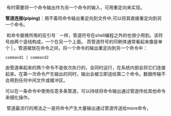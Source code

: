 ​			有时需要将一个命令输出作为另一个命令的输入，可用重定向来实现。

**管道连接(piping)**：用不着将命令输出重定向到文件中,可以将其直接重定向到另一个命令。

​			和命令替换所用的反引号 ` 一样，管道符号在shell编程之外的也很少用到。该符号由两个竖线构成，一个在另一个上面。 而管道符号的印刷体通常看起来像是单个 | 。管道被放在命令之间，将一个命令的输出重定向到另一个命令中：

```
command1 | command2
```

​			由管道串起来的两个命令不是依次执行的，会同时运行，在系统内部会将它们连接起来。在第一次命令产生输出的同时，输出会被立即送给第二个命令。数据传输不会用到任何中间文件或缓冲区。

​			可以在一条命令中使用任意多条管道，可以持续将命令输出通过管道传给其他命令来细化操作。

​			管道最流行的用法之一是将命令产生大量输出通过管道传送给more命令，